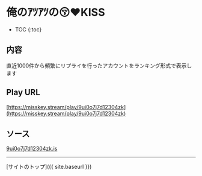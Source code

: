 # 俺のｱﾂｱﾂの😚❤️KISS

* TOC
{:toc}

## 内容
直近1000件から頻繁にリプライを行ったアカウントをランキング形式で表示します

## Play URL

[https://misskey.stream/play/9ui0o7j7d12304zk](https://misskey.stream/play/9ui0o7j7d12304zk)

## ソース

[9ui0o7j7d12304zk.is](https://github.com/elysion-pre/MisskeyPlay/blob/main/src/stream/9ui0o7j7d12304zk.is)

----

[サイトのトップ]({{ site.baseurl }})
